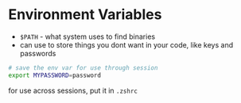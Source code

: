 # Environment Variables

* `$PATH` - what system uses to find binaries
* can use to store things you dont want in your code, like keys and passwords

```bash
# save the env var for use through session
export MYPASSWORD=password
```

for use across sessions, put it in `.zshrc`
